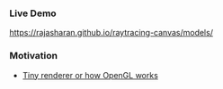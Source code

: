 ### Live Demo
https://rajasharan.github.io/raytracing-canvas/models/

### Motivation
- [Tiny renderer or how OpenGL works](https://github.com/ssloy/tinyrenderer/wiki)
